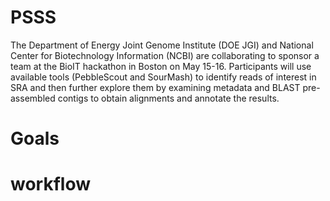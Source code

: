 # PSSS

The Department of Energy Joint Genome Institute (DOE JGI) and National Center for Biotechnology Information (NCBI) are collaborating to sponsor a team at the BioIT hackathon in Boston on May 15-16.  Participants will use available tools (PebbleScout and SourMash) to identify reads of interest in SRA and then further explore them by examining metadata and BLAST pre-assembled contigs to obtain alignments and annotate the results.  

# Goals


# workflow




